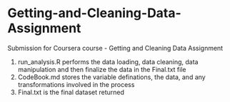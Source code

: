 # Getting-and-Cleaning-Data-Assignment

Submission for Coursera course - Getting and Cleaning Data Assignment

1. run_analysis.R performs the data loading, data cleaning, data manipulation and then finalize the data in the Final.txt file
2. CodeBook.md stores the variable definations, the data, and any transformations involved in the process
3. Final.txt is the final dataset returned
